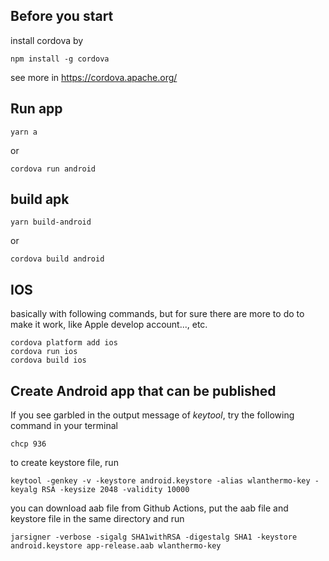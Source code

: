 ## Before you start
install cordova by
```
npm install -g cordova
```
see more in https://cordova.apache.org/

## Run app
```
yarn a
```
or 
```
cordova run android
```

## build apk
```
yarn build-android
```
or 
```
cordova build android
```

## IOS 
basically with following commands, but for sure there are more to do to make it work, like Apple develop account..., etc.
```
cordova platform add ios
cordova run ios
cordova build ios
```

## Create Android app that can be published
If you see garbled in the output message of _keytool_, try the following command in your terminal
```
chcp 936 
```

to create keystore file, run 
```
keytool -genkey -v -keystore android.keystore -alias wlanthermo-key -keyalg RSA -keysize 2048 -validity 10000
```

you can download aab file from Github Actions, put the aab file and keystore file in the same directory and run
```
jarsigner -verbose -sigalg SHA1withRSA -digestalg SHA1 -keystore android.keystore app-release.aab wlanthermo-key
```
